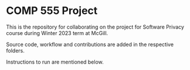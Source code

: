 # COMP 555 Project

This is the repository for collaborating on the project for Software Privacy course during Winter 2023 term at McGill.

Source code, workflow and contributions are added in the respective folders.

Instructions to run are mentioned below.
